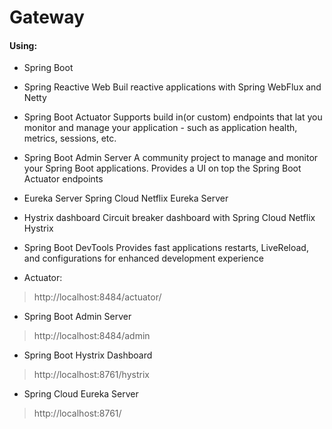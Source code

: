 # Gateway


#### Using:
- Spring Boot

- Spring Reactive Web
    Buil reactive applications with Spring WebFlux and Netty


- Spring Boot Actuator
    Supports build in(or custom) endpoints that lat you monitor and manage your application - such as application health,
metrics, sessions, etc.

- Spring Boot Admin Server
    A community project to manage and monitor your Spring Boot applications. Provides a UI on top the Spring Boot Actuator endpoints

- Eureka Server
    Spring Cloud Netflix Eureka Server

- Hystrix dashboard
    Circuit breaker dashboard with Spring Cloud Netflix Hystrix

- Spring Boot DevTools
    Provides fast applications restarts, LiveReload, and configurations for enhanced development experience



- Actuator:
> http://localhost:8484/actuator/

- Spring Boot Admin Server
>  http://localhost:8484/admin

- Spring Boot Hystrix Dashboard
> http://localhost:8761/hystrix

- Spring Cloud Eureka Server
> http://localhost:8761/